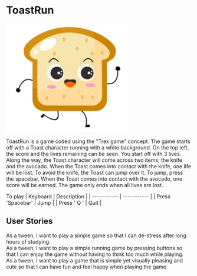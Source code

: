 # ToastRun
![Toast](https://github.com/Bethalynn/ToastRun/raw/main/CuteToast.png)


ToastRun is a game coded using the "Trex game" concept. The game starts off with a Toast character running with a white background. On the top left, the score and the lives remaining can be seen. You start off with 3 lives. Along the way, the Toast character will come across two items; the knife and the avocado. When the Toast comes into contact with the knife, one life will be lost. To avoid the knife, the Toast can jump over it. To jump, press the spacebar. When the Toast comes into contact with the avocado, one score will be earned. The game only ends when all lives are lost.

To play
| Keyboard | Description |
| ----------- | ----------- |
| Press 'Spacebar' | Jump |
| Press ' Q ' | Quit |

## User Stories
As a tween, I want to play a simple game so that I can de-stress after long hours of studying.  
As a tween, I want to play a simple running game by pressing buttons so that I can enjoy the game without having to think too much while playing.  
As a tween, I want to play a game that is simple yet visually pleasing and cute so that I can have fun and feel happy when playing the game.  

